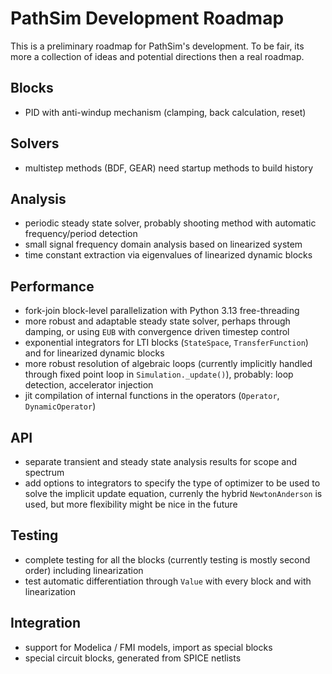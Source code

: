# PathSim Development Roadmap

This is a preliminary roadmap for PathSim's development. To be fair, its more a collection of ideas and potential directions then a real roadmap.


## Blocks

- PID with anti-windup mechanism (clamping, back calculation, reset)


## Solvers

- multistep methods (BDF, GEAR) need startup methods to build history


## Analysis

- periodic steady state solver, probably shooting method with automatic frequency/period detection
- small signal frequency domain analysis based on linearized system
- time constant extraction via eigenvalues of linearized dynamic blocks


## Performance

- fork-join block-level parallelization with Python 3.13 free-threading
- more robust and adaptable steady state solver, perhaps through damping, or using `EUB` with convergence driven timestep control
- exponential integrators for LTI blocks (`StateSpace`, `TransferFunction`) and for linearized dynamic blocks
- more robust resolution of algebraic loops (currently implicitly handled through fixed point loop in `Simulation._update()`), probably: loop detection, accelerator injection
- jit compilation of internal functions in the operators (`Operator`, `DynamicOperator`)


## API

- separate transient and steady state analysis results for scope and spectrum
- add options to integrators to specify the type of optimizer to be used to solve the implicit update equation, currenly the hybrid `NewtonAnderson` is used, but more flexibility might be nice in the future


## Testing

- complete testing for all the blocks (currently testing is mostly second order) including linearization
- test automatic differentiation through `Value` with every block and with linearization


## Integration

- support for Modelica / FMI models, import as special blocks
- special circuit blocks, generated from SPICE netlists